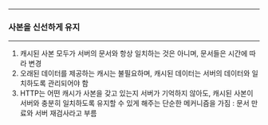 -----
### 사본을 신선하게 유지
-----
1. 캐시된 사본 모두가 서버의 문서와 항상 일치하는 것은 아니며, 문서들은 시간에 따라 변경
2. 오래된 데이터를 제공하는 캐시는 불필요하며, 캐시된 데이터는 서버의 데이터와 일치하도록 관리되어야 함
3. HTTP는 어떤 캐시가 사본을 갖고 있는지 서버가 기억하지 않아도, 캐시된 사본이 서버와 충분히 일치하도록 유지할 수 있게 해주는 단순한 메커니즘을 가짐 : 문서 만료와 서버 재검사라고 부름

